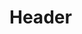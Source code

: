 <!-- TITLE: Spell: Panic The Dead -->
<!-- SUBTITLE: Inspires fear in an undead opponent, causing them to flee. -->

# Header